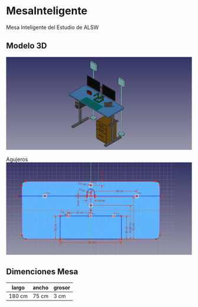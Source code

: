 # MesaInteligente
Mesa Inteligente del Estudio de ALSW

## Modelo 3D
![MesaInteligente](Modelo3D/MesaInteligente.jpeg)

Agujeros
![MesaInteligente](Modelo3D/Agujeros.jpeg)

## Dimenciones Mesa

largo | ancho | grosor
------------ | ------------- | -----------
180 cm  | 75 cm | 3 cm
